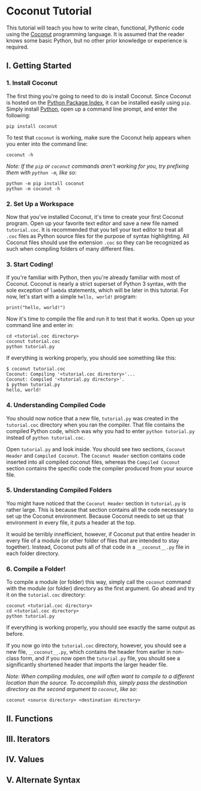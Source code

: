 # Coconut Tutorial

This tutorial will teach you how to write clean, functional, Pythonic code using the [Coconut](https://github.com/evhub/coconut) programming language. It is assumed that the reader knows some basic Python, but no other prior knowledge or experience is required.

## I. Getting Started

### 1. Install Coconut

The first thing you're going to need to do is install Coconut. Since Coconut is hosted on the [Python Package Index](https://pypi.python.org/pypi/coconut), it can be installed easily using `pip`. Simply install [Python](https://www.python.org/downloads/), open up a command line prompt, and enter the following:
```
pip install coconut
```

To test that `coconut` is working, make sure the Coconut help appears when you enter into the command line:
```
coconut -h
```

_Note: If the `pip` or `coconut` commands aren't working for you, try prefixing them with `python -m`, like so:_
```
python -m pip install coconut
python -m coconut -h
```

### 2. Set Up a Workspace

Now that you've installed Coconut, it's time to create your first Coconut program. Open up your favorite text editor and save a new file named `tutorial.coc`. It is recommended that you tell your text editor to treat all `.coc` files as Python source files for the purpose of syntax highlighting. All Coconut files should use the extension `.coc` so they can be recognized as such when compiling folders of many different files.

### 3. Start Coding!

If you're familiar with Python, then you're already familiar with most of Coconut. Coconut is nearly a strict superset of Python 3 syntax, with the sole exception of `lambda` statements, which will be later in this tutorial. For now, let's start with a simple `hello, world!` program:
```
print("hello, world!")
```

Now it's time to compile the file and run it to test that it works. Open up your command line and enter in:
```
cd <tutorial.coc directory>
coconut tutorial.coc
python tutorial.py
```

If everything is working properly, you should see something like this:
```
$ coconut tutorial.coc
Coconut: Compiling '<tutorial.coc directory>'...
Coconut: Compiled '<tutorial.py directory>'.
$ python tutorial.py
hello, world!
```

### 4. Understanding Compiled Code

You should now notice that a new file, `tutorial.py` was created in the `tutorial.coc` directory when you ran the compiler. That file contains the compiled Python code, which was why you had to enter `python tutorial.py` instead of `python tutorial.coc`.

Open `tutorial.py` and look inside. You should see two sections, `Coconut Header` and `Compiled Coconut`. The `Coconut Header` section contains code inserted into all compiled coconut files, whereas the `Compiled Coconut` section contains the specific code the compiler produced from your source file.

### 5. Understanding Compiled Folders

You might have noticed that the `Coconut Header` section in `tutorial.py` is rather large. This is because that section contains all the code necessary to set up the Coconut environment. Because Coconut needs to set up that environment in every file, it puts a header at the top.

It would be terribly innefficient, however, if Coconut put that entire header in every file of a module (or other folder of files that are intended to stay together). Instead, Coconut puts all of that code in a `__coconut__.py` file in each folder directory.

### 6. Compile a Folder!

To compile a module (or folder) this way, simply call the `coconut` command with the module (or folder) directory as the first argument. Go ahead and try it on the `tutorial.coc` directory:
```
coconut <tutorial.coc directory>
cd <tutorial.coc directory>
python tutorial.py
```

If everything is working properly, you should see exactly the same output as before.

If you now go into the `tutorial.coc` directory, however, you should see a new file, `__coconut__.py`, which contains the header from earlier in non-class form, and if you now open the `tutorial.py` file, you should see a significantly shortened header that imports the larger header file.

_Note: When compiling modules, one will often want to compile to a different location than the source. To accomplish this, simply pass the destination directory as the second argument to `coconut`, like so:_
```
coconut <source directory> <destination directory>
```

## II. Functions

## III. Iterators

## IV. Values

## V. Alternate Syntax
